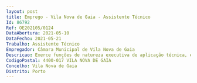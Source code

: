 ```yaml
--- 
layout: post
title: Emprego - Vila Nova de Gaia - Assistente Técnico
Id: 86792
Ref: OE202105/0124
DataAbertura: 2021-05-10
DataFecho: 2021-05-21
Trabalho: Assistente Técnico
Empregador: Câmara Municipal de Vila Nova de Gaia
Descricao: Exerce funções de natureza executiva de aplicação técnica, exigindo conhecimentos técnicos, teóricos e práticos obtidos através de um curso de curso tecnológico adequado, designadamente  primeira verificação, verificação após reparação e verificação periódica de instrumentos de pesagem de funcionamento não automático, de equilíbrio automático, semiautomático e não automático e de indicação contínua e descontínua até 2500 kg  primeira verificação, verificação após reparação e verificação periódica de massas até 20 kg  primeira verificação, verificação após reparação e verificação periódica de contadores de tempo e de ténis de mesa primeira verificação, verificação após reparação e verificação periódica de parcómetros  elaborar fichas e preparar elementos relativos a cobranças  regular e afinar instrumentos óticos de precisão mecânicos, elétricos ou óticos  montar os instrumentos a aferir num banco de ensaio apropriado e efetuar a sua ligação aos sistemas transmissores de movimento, aos condutores elétricos ou as tubagens adequadas    acionar os instrumentos, segundo um regime especificado, e comparar os resultados obtidos com os de um instrumento padrão  acionar parafusos e outros dispositivos de regulação para que funcionem dentro das tolerâncias prescritas, repetindo as operações para os demais regimes de funcionamento  enviar para reparação os instrumentos não suscetíveis de afinação, indicando as deficiências encontradas  proceder ao registo dos elementos de identificação dos aparelhos e dos resultados obtidos nos ensaios efetuados  executar tarefas de caráter organizativo e processual no âmbito da sua atividade.
CodigoPostal: 4400-017 VILA NOVA DE GAIA
Concelho: Vila Nova de Gaia
Distrito: Porto
--- 
```

